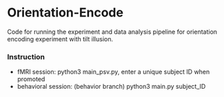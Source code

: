 # Orientation-Encode
Code for running the experiment and data analysis pipeline for orientation encoding experiment with tilt illusion.

### Instruction
- fMRI session: python3 main_psv.py, enter a unique subject ID when promoted
- behavioral session: (behavior branch) python3 main.py subject_ID
